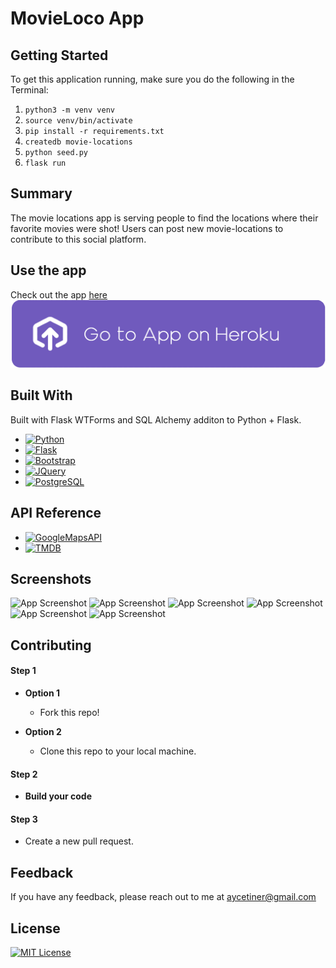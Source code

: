 # MovieLoco App

## Getting Started

To get this application running, make sure you do the following in the Terminal:

1. `python3 -m venv venv`
2. `source venv/bin/activate`
3. `pip install -r requirements.txt`
4. `createdb movie-locations`
5. `python seed.py`
6. `flask run`

## Summary

The movie locations app is serving people to find the locations where their favorite movies were shot! Users can post new movie-locations to contribute to this social platform.

## Use the app

Check out the app [here](https://movie-loco.herokuapp.com/)
[![Go To MovieLoco](https://github.com/aycetiner/movie-loco/blob/main/static/images/go-to-app.png)](https://movie-loco.herokuapp.com/)

## Built With

Built with Flask WTForms and SQL Alchemy additon to Python + Flask.

- [![Python][python.org]][python-url]
- [![Flask][flask.com]][flask-url]
- [![Bootstrap][bootstrap.com]][bootstrap-url]
- [![JQuery][jquery.com]][jquery-url]
- [![PostgreSQL][postgresql.org]][postgresql-url]

## API Reference

- [![GoogleMapsAPI][googlemapsapi.com]][googlemapsapi-url]
- [![TMDB][tmdb.com]][tmdb-url]

## Screenshots

![App Screenshot](https://i.ibb.co/2tcX0jS/movie-locations-ss.png)
![App Screenshot](https://i.ibb.co/hFYs7J3/movie-locations-ss-1.png)
![App Screenshot](https://i.ibb.co/FDNS6zD/movie-locations-ss-2.png)
![App Screenshot](https://i.ibb.co/Sxq3092/movie-locations-ss-3.png)
![App Screenshot](https://i.ibb.co/2SyL7BF/movie-locations-ss-4.png)
![App Screenshot](https://i.ibb.co/8Y7fQPF/movie-locations-ss-5.png)

## Contributing

#### Step 1

- **Option 1**
    - Fork this repo!

- **Option 2**
    - Clone this repo to your local machine.

#### Step 2

- **Build your code** 

#### Step 3

- Create a new pull request.

## Feedback

If you have any feedback, please reach out to me at aycetiner@gmail.com

## License

[![MIT License][License-img]](https://github.com/aycetiner/database-dj/blob/main/LICENSE)

[bootstrap.com]: https://img.shields.io/badge/Bootstrap-563D7C?style=for-the-badge&logo=bootstrap&logoColor=white
[bootstrap-url]: https://getbootstrap.com
[jquery.com]: https://img.shields.io/badge/jQuery-0769AD?style=for-the-badge&logo=jquery&logoColor=white
[jquery-url]: https://jquery.com
[googlemapsapi.com]: https://img.shields.io/badge/-Google_Maps_API-red?style=for-the-badge&logo=googlemaps
[googlemapsapi-url]: https://developers.google.com/maps
[flask.com]: https://img.shields.io/badge/-Flask-black?style=for-the-badge&logo=flask
[flask-url]: https://flask.palletsprojects.com/en/2.2.x/
[python.org]: https://img.shields.io/badge/-Python-blue?style=for-the-badge&logo=python&logoColor=FFFF2E
[python-url]: https://www.python.org/
[postgresql.org]: https://img.shields.io/badge/-PostgreSQL-F5F5F5?style=for-the-badge&logo=postgresql
[postgresql-url]: https://www.postgresql.org/
[tmdb.com]: https://img.shields.io/badge/-TMDB_API-white?style=for-the-badge&logo=themoviedatabase&style=for-the-badge
[tmdb-url]: https://developers.themoviedb.org/3/getting-started/introduction
[License-img]:https://img.shields.io/badge/license-MIT-blue
